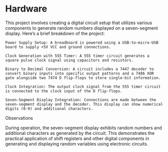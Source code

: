 # Hardware
This project involves creating a digital circuit setup that utilizes various components to generate random numbers displayed on a seven-segment display. Here’s a brief breakdown of the project:

    Power Supply Setup: A breadboard is powered using a USB-to-micro-USB board to supply +5V VCC and ground connections.

    Clock Generation with 555 Timer: A 555 timer circuit generates a square pulse clock signal using capacitors and resistors.

    Binary to Decimal Conversion: A circuit includes a 7447 decoder to convert binary inputs into specific output patterns and a 7486 XOR gate alongside two 7474 D flip-flops to store single-bit information.

    Clock Integration: The output clock signal from the 555 timer circuit is connected to the clock input of the D flip-flops.

    Seven-Segment Display Integration: Connections are made between the seven-segment display and the decoder. This display can show numerical digits (0-9) and additional characters.

Observations

During operation, the seven-segment display exhibits random numbers and additional characters as generated by the circuit. This demonstrates the practical application of shift registers and other digital components in generating and displaying random variables using electronic circuits.
